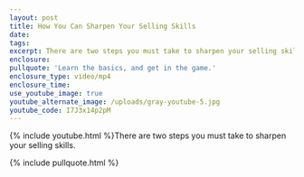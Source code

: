 ```yaml
---
layout: post
title: How You Can Sharpen Your Selling Skills
date:
tags:
excerpt: There are two steps you must take to sharpen your selling skills.
enclosure:
pullquote: 'Learn the basics, and get in the game.'
enclosure_type: video/mp4
enclosure_time:
use_youtube_image: true
youtube_alternate_image: /uploads/gray-youtube-5.jpg
youtube_code: I7J3x14p2pM
---
```


{% include youtube.html %}There are two steps you must take to sharpen your selling skills.

{% include pullquote.html %}